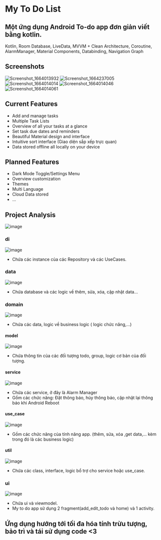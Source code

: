 # My To Do List

## Một ứng dụng Android To-do app đơn giản viết bằng kotlin.
Kotlin, Room Database, LiveData, MVVM + Clean Architecture, Coroutine, AlarmManager, Material Components, Databinding, Navigation Graph
## Screenshots
![Screenshot_1664013932](https://user-images.githubusercontent.com/95533596/192135445-a27e5a5a-4db0-488e-95fe-1c672ea9e312.png)
![Screenshot_1664237005](https://user-images.githubusercontent.com/95533596/192401673-868544d1-029e-4e13-83c3-16e4bb65aef5.png)
![Screenshot_1664014014](https://user-images.githubusercontent.com/95533596/192135456-7d47cb05-4a3d-4e4c-84cf-b4e5ae9b19ff.png)
![Screenshot_1664014046](https://user-images.githubusercontent.com/95533596/192135458-345bbb8c-6e00-466d-aba5-d308c23f2643.png)
![Screenshot_1664014061](https://user-images.githubusercontent.com/95533596/192135464-d836b439-08c8-4da4-8cb4-fbf2a0d22ee5.png)
## Current Features
- Add and manage tasks
- Multiple Task Lists
- Overview of all your tasks at a glance
- Set task due dates and reminders
- Beautiful Material design and interface
- Intuitive sort interface (Giao diện sắp xếp trực quan)
- Data stored offline all locally on your device
## Planned Features
- Dark Mode Toggle/Settings Menu
- Overview customization
- Themes
- Multi Language
- Cloud Data stored
- …
## Project Analysis
![image](https://user-images.githubusercontent.com/95533596/192135715-96b0bfbf-760c-4e7a-9c2f-55fe39646e40.png)
### di ###
![image](https://user-images.githubusercontent.com/95533596/192136132-d85e9508-c962-4d56-8dc7-2c286bb0739a.png)
- Chứa các instance của các Repository và các UseCases.
### data ###
![image](https://user-images.githubusercontent.com/95533596/192136289-a88960a0-d093-4f4b-adaa-27a41cce9805.png)
- Chứa database và các logic về thêm, sửa, xóa, cập nhật data...
### domain ###
![image](https://user-images.githubusercontent.com/95533596/192136493-4b61f9ff-bf0f-47e0-a2c7-5d26a0f52100.png)
- Chứa các data, logic về business logic ( logic chức năng,...)
#### model ####
![image](https://user-images.githubusercontent.com/95533596/192136836-091ddec5-59a5-44a7-86da-5b2a5890f1fa.png)
- Chứa thông tin của các đối tượng todo, group, logic cơ bản của đối tượng.
#### service ####
![image](https://user-images.githubusercontent.com/95533596/192136978-ad7b8e61-d73b-4304-b2c6-1916ee727693.png)
- Chứa các service, ở đây là Alarm Manager
- Gồm các chức năng: Đặt thông báo, hủy thông báo, cập nhật lại thông báo khi Android Reboot
#### use_case ####
![image](https://user-images.githubusercontent.com/95533596/192136975-a10d67fd-4952-4e14-9c5d-412a4b5274ee.png)
- Gồm các chức năng của tính năng app. (thêm, sửa, xóa ,get data,... kèm trong đó là các business logic)
#### util ####
![image](https://user-images.githubusercontent.com/95533596/192137012-bc4b63b1-bf79-4c5f-819a-92977b190b95.png)
- Chứa các class, interface, logic bổ trợ cho service hoặc use_case.
### ui ###
![image](https://user-images.githubusercontent.com/95533596/192137040-87d34806-4a3f-446e-8dfb-64045d01b104.png)
- Chứa ui và viewmodel.
- My to do app sử dụng 2 fragment(add_edit_todo và home) và 1 activity.
## Ứng dụng hướng tới tối đa hóa tính trừu tượng, bảo trì và tái sử dụng code <3


